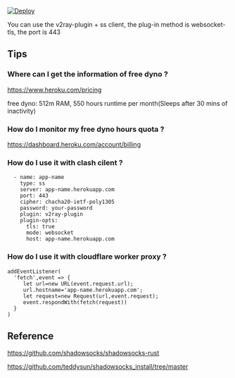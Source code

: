 [![Deploy](https://www.herokucdn.com/deploy/button.png)](https://heroku.com/deploy)

You can use the v2ray-plugin + ss client, the plug-in method is websocket-tls, the port is 443

## Tips

### Where can I get the information of free dyno ?

https://www.heroku.com/pricing

free dyno: 512m RAM, 550 hours runtime per month(Sleeps after 30 mins of inactivity)

### How do I monitor my free dyno hours quota ?

https://dashboard.heroku.com/account/billing

### How do I use it with clash cilent ?

```
  - name: app-name
    type: ss
    server: app-name.herokuapp.com
    port: 443
    cipher: chacha20-ietf-poly1305
    password: your-password
    plugin: v2ray-plugin
    plugin-opts:
      tls: true
      mode: websocket
      host: app-name.herokuapp.com
```

### How do I use it with cloudflare worker proxy ?

```
addEventListener(
  'fetch',event => {
     let url=new URL(event.request.url);
     url.hostname='app-name.herokuapp.com';
     let request=new Request(url,event.request);
     event.respondWith(fetch(request))
  }
)
```

## Reference

https://github.com/shadowsocks/shadowsocks-rust

https://github.com/teddysun/shadowsocks_install/tree/master
